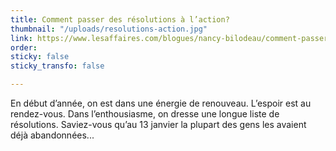 ```yaml
---
title: Comment passer des résolutions à l’action?
thumbnail: "/uploads/resolutions-action.jpg"
link: https://www.lesaffaires.com/blogues/nancy-bilodeau/comment-passer-des-resolutions-a-laction/638802
order: 
sticky: false
sticky_transfo: false

---
```

En début d’année, on est dans une énergie de renouveau. L’espoir est au rendez-vous. Dans l’enthousiasme, on dresse une longue liste de résolutions. Saviez-vous qu’au 13 janvier la plupart des gens les avaient déjà abandonnées...
